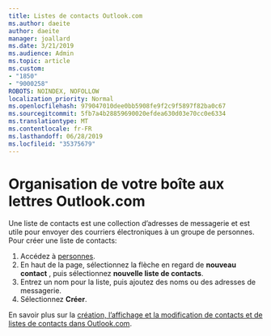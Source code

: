 ```yaml
---
title: Listes de contacts Outlook.com
ms.author: daeite
author: daeite
manager: joallard
ms.date: 3/21/2019
ms.audience: Admin
ms.topic: article
ms.custom:
- "1850"
- "9000258"
ROBOTS: NOINDEX, NOFOLLOW
localization_priority: Normal
ms.openlocfilehash: 979047010dee0bb5908fe9f2c9f5897f82ba0c67
ms.sourcegitcommit: 5fb7a4b28859690020efdea630d03e70cc0e6334
ms.translationtype: MT
ms.contentlocale: fr-FR
ms.lasthandoff: 06/28/2019
ms.locfileid: "35375679"
---
```

# <a name="organizing-your-outlookcom-mailbox"></a>Organisation de votre boîte aux lettres Outlook.com

Une liste de contacts est une collection d’adresses de messagerie et est utile pour envoyer des courriers électroniques à un groupe de personnes. Pour créer une liste de contacts:

1. Accédez à [personnes](https://outlook.live.com/people/).
1. En haut de la page, sélectionnez la flèche en regard de **nouveau contact** , puis sélectionnez **nouvelle liste de contacts**.
1. Entrez un nom pour la liste, puis ajoutez des noms ou des adresses de messagerie.
1. Sélectionnez **Créer**.

En savoir plus sur la [création, l’affichage et la modification de contacts et de listes de contacts dans Outlook.com](https://support.office.com/article/5b909158-036e-4820-92f7-2a27f57b9f01).